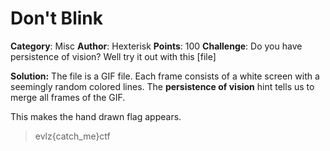 # Don't Blink
**Category**: Misc
**Author**: Hexterisk
**Points**: 100
**Challenge**: 
Do you have persistence of vision? Well try it out with this [file]

**Solution:** 
The file is a GIF file. Each frame consists of a white screen with a seemingly random colored lines. The **persistence of vision** hint tells us to merge all frames of the GIF.

This makes the hand drawn flag appears.
> evlz{catch_me}ctf
